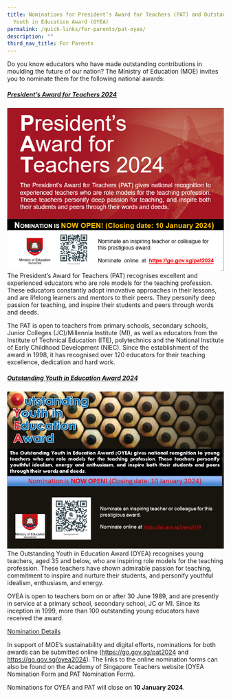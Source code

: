 ```yaml
---
title: Nominations for President’s Award for Teachers (PAT) and Outstanding
  Youth in Education Award (OYEA)
permalink: /quick-links/for-parents/pat-oyea/
description: ""
third_nav_title: For Parents
---
```

Do you know educators who have made outstanding contributions in moulding the future of our nation? The Ministry of Education (MOE) invites you to nominate them for the following national awards:

##### <u>President’s Award for Teachers 2024</u>
![](/images/pat%202024%20website%20publicity%20image.gif)
The President’s Award for Teachers (PAT) recognises excellent and experienced educators who are role models for the teaching profession. These educators constantly adopt innovative approaches in their lessons, and are lifelong learners and mentors to their peers. They personify deep passion for teaching, and inspire their students and peers through words and deeds.

The PAT is open to teachers from primary schools, secondary schools, Junior Colleges (JC)/Millennia Institute (MI), as well as educators from the Institute of Technical Education (ITE), polytechnics and the National Institute of Early Childhood Development (NIEC). Since the establishment of the award in 1998, it has recognised over 120 educators for their teaching excellence, dedication and hard work.

##### <u>Outstanding Youth in Education Award 2024</u>
![](/images/oyea%202024%20website%20publicity%20image.jpg)
The Outstanding Youth in Education Award (OYEA) recognises young teachers, aged 35 and below, who are inspiring role models for the teaching profession. These teachers have shown admirable passion for teaching, commitment to inspire and nurture their students, and personify youthful idealism, enthusiasm, and energy.

OYEA is open to teachers born on or after 30 June 1989, and are presently in service at a primary school, secondary school, JC or MI. Since its inception in 1999, more than 100 outstanding young educators have received the award.


<u>Nomination Details</u>

In support of MOE’s sustainability and digital efforts, nominations for both awards can be submitted online (https://go.gov.sg/pat2024 and https://go.gov.sg/oyea2024). The links to the online nomination forms can also be found on the Academy of Singapore Teachers website (OYEA Nomination Form and PAT Nomination Form).

Nominations for OYEA and PAT will close on **10 January 2024**.